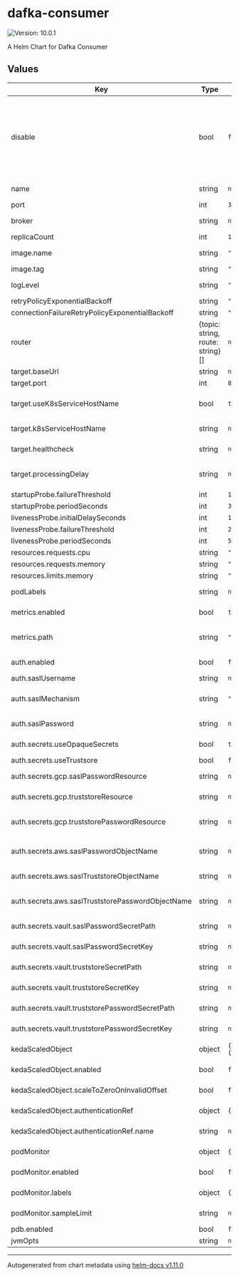 # dafka-consumer

![Version: 10.0.1](https://img.shields.io/badge/Version-10.0.1-informational?style=flat-square)

A Helm Chart for Dafka Consumer

## Values

| Key | Type | Default | Description |
|-----|------|---------|-------------|
| disable | bool | `false` | disable consumer. this remove the deployment and all the pods, useful when you need the consumer group to be inactive (i.e in order to reset offsets) |
| name | string | `nil` | name for this consumer |
| port | int | `3000` | the port to use |
| broker | string | `nil` | the url of the kafka broker |
| replicaCount | int | `1` | pod count |
| image.name | string | `"osskit/dafka-consumer"` | the image name to use |
| image.tag | string | `"10.1"` | the image tag to use |
| logLevel | string | `"WARN"` | Allow to specify log level |
| retryPolicyExponentialBackoff | string | `"50,5000,2"` |  |
| connectionFailureRetryPolicyExponentialBackoff | string | `"5000,300000,2"` |  |
| router | {topic: string, route: string}[] | `nil` | mapping of topics to corresponding routes in target |
| target.baseUrl | string | `nil` | target base url |
| target.port | int | `80` | target port |
| target.useK8sServiceHostName | bool | `true` | use k8s service host name (without going through cluster DNS) |
| target.k8sServiceHostName | string | `nil` | k8s service host name |
| target.healthcheck | string | `nil` | target healthcheck route |
| target.processingDelay | string | `nil` | adds delay before processing next record |
| startupProbe.failureThreshold | int | `10` |  |
| startupProbe.periodSeconds | int | `30` |  |
| livenessProbe.initialDelaySeconds | int | `10` |  |
| livenessProbe.failureThreshold | int | `2` |  |
| livenessProbe.periodSeconds | int | `5` |  |
| resources.requests.cpu | string | `"100m"` | cpu requests |
| resources.requests.memory | string | `"100Mi"` | memory requests |
| resources.limits.memory | string | `"400Mi"` | memory limits |
| podLabels | string | `nil` | labels to add to the pod metadata |
| metrics.enabled | bool | `true` | should prometheus scrape this server |
| metrics.path | string | `"/metrics"` | a path prometheus should scrape metrics from |
| auth.enabled | bool | `false` | should use authentication |
| auth.saslUsername | string | `nil` | sasl username |
| auth.saslMechanism | string | `"PLAIN"` | sasl mechanism (PLAIN or SCRAM-SHA-512) |
| auth.saslPassword | string | `nil` | sasl password (not encrypted) |
| auth.secrets.useOpaqueSecrets | bool | `true` | should mount secrets to opaque secrets |
| auth.secrets.useTrustsore | bool | `false` | should use truststore |
| auth.secrets.gcp.saslPasswordResource | string | `nil` | gcp secret resource for sasl password |
| auth.secrets.gcp.truststoreResource | string | `nil` | gcp secret resource for truststore file |
| auth.secrets.gcp.truststorePasswordResource | string | `nil` | gcp secret resource for truststore password |
| auth.secrets.aws.saslPasswordObjectName | string | `nil` | aws secret object name for sasl password |
| auth.secrets.aws.saslTruststoreObjectName | string | `nil` | aws secret object name for truststore |
| auth.secrets.aws.saslTruststorePasswordObjectName | string | `nil` | aws secret object name for truststore password |
| auth.secrets.vault.saslPasswordSecretPath | string | `nil` | vault secret path for sasl password |
| auth.secrets.vault.saslPasswordSecretKey | string | `nil` | vault secret key for sasl password |
| auth.secrets.vault.truststoreSecretPath | string | `nil` | vault secret path for truststore file |
| auth.secrets.vault.truststoreSecretKey | string | `nil` | vault secret key for truststore file |
| auth.secrets.vault.truststorePasswordSecretPath | string | `nil` | vault secret path for truststore password |
| auth.secrets.vault.truststorePasswordSecretKey | string | `nil` | vault secret key for truststore password |
| kedaScaledObject | object | `{"authenticationRef":{"name":null},"enabled":false,"scaleToZeroOnInvalidOffset":false}` | Keda [ScaledObject](https://keda.sh/docs/2.8/concepts/scaling-deployments/) configuration |
| kedaScaledObject.enabled | bool | `false` | set to enabe scaled object support |
| kedaScaledObject.scaleToZeroOnInvalidOffset | bool | `false` | enables scaling down to zero pods |
| kedaScaledObject.authenticationRef | object | `{"name":null}` | A reference to [TriggerAuthentication](https://keda.sh/docs/2.8/concepts/authentication/) |
| kedaScaledObject.authenticationRef.name | string | `nil` | The name of the TriggerAuthentication |
| podMonitor | object | `{"enabled":false,"labels":{},"sampleLimit":null}` | [PodMonitor](https://github.com/prometheus-operator/prometheus-operator/blob/main/Documentation/api.md#monitoring.coreos.com/v1.podMonitor) configuration |
| podMonitor.enabled | bool | `false` | set to enabe pod monitor support |
| podMonitor.labels | object | `{}` | set labels for the pod monitor |
| podMonitor.sampleLimit | string | `nil` | set sample limit for the pod monitor |
| pdb.enabled | bool | `false` | Set to true to enable |
| jvmOpts | string | `nil` |  |

----------------------------------------------
Autogenerated from chart metadata using [helm-docs v1.11.0](https://github.com/norwoodj/helm-docs/releases/v1.11.0)
